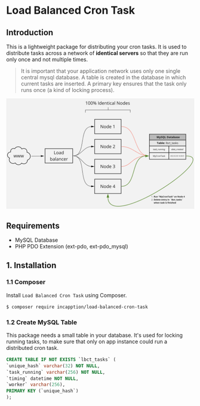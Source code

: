 # Load Balanced Cron Task

## Introduction
This is a lightweight package for distributing your cron tasks. It is used to distribute tasks 
across a network of **identical servers** so that they are run only once and not multiple times. 
>It is important that your application network uses only one single central mysql database. 
A table is created in the database in which current tasks are inserted. 
A primary key ensures that the task only runs once (a kind of locking process).

![alt text](scheme.png)

## Requirements
- MySQL Database
- PHP PDO Extension (ext-pdo, ext-pdo_mysql)

## 1. Installation

### 1.1 Composer

Install `Load Balanced Cron Task` using Composer.

```bash
$ composer require incapption/load-balanced-cron-task
```

### 1.2 Create MySQL Table

This package needs a small table in your database. 
It's used for locking running tasks, to make sure that only on app instance could run a distributed cron task.

```sql
CREATE TABLE IF NOT EXISTS `lbct_tasks` (
`unique_hash` varchar(32) NOT NULL,
`task_running` varchar(256) NOT NULL,
`timing` datetime NOT NULL,
`worker` varchar(256),
PRIMARY KEY (`unique_hash`)
);
```